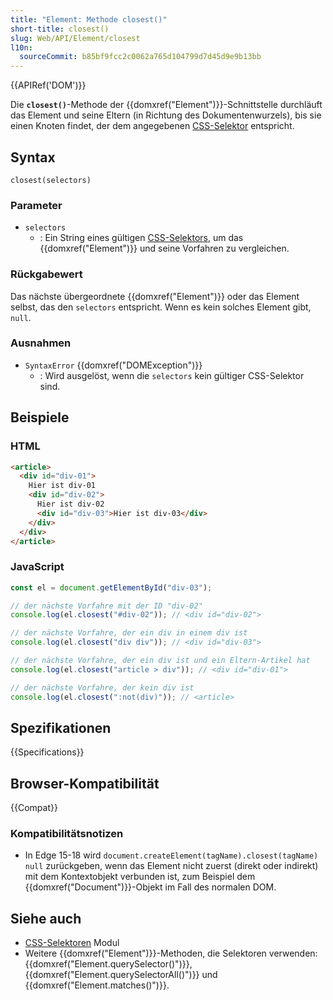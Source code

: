 ```yaml
---
title: "Element: Methode closest()"
short-title: closest()
slug: Web/API/Element/closest
l10n:
  sourceCommit: b85bf9fcc2c0062a765d104799d7d45d9e9b13bb
---
```


{{APIRef('DOM')}}

Die **`closest()`**-Methode der {{domxref("Element")}}-Schnittstelle durchläuft das Element und seine Eltern (in Richtung des Dokumentenwurzels), bis sie einen Knoten findet, der dem angegebenen [CSS-Selektor](/de/docs/Learn/CSS/Building_blocks/Selectors) entspricht.

## Syntax

```js-nolint
closest(selectors)
```

### Parameter

- `selectors`
  - : Ein String eines gültigen [CSS-Selektors](/de/docs/Learn/CSS/Building_blocks/Selectors), um das {{domxref("Element")}} und seine Vorfahren zu vergleichen.

### Rückgabewert

Das nächste übergeordnete {{domxref("Element")}} oder das Element selbst, das den `selectors` entspricht. Wenn es kein solches Element gibt, `null`.

### Ausnahmen

- `SyntaxError` {{domxref("DOMException")}}
  - : Wird ausgelöst, wenn die `selectors` kein gültiger CSS-Selektor sind.

## Beispiele

### HTML

```html
<article>
  <div id="div-01">
    Hier ist div-01
    <div id="div-02">
      Hier ist div-02
      <div id="div-03">Hier ist div-03</div>
    </div>
  </div>
</article>
```

### JavaScript

```js
const el = document.getElementById("div-03");

// der nächste Vorfahre mit der ID "div-02"
console.log(el.closest("#div-02")); // <div id="div-02">

// der nächste Vorfahre, der ein div in einem div ist
console.log(el.closest("div div")); // <div id="div-03">

// der nächste Vorfahre, der ein div ist und ein Eltern-Artikel hat
console.log(el.closest("article > div")); // <div id="div-01">

// der nächste Vorfahre, der kein div ist
console.log(el.closest(":not(div)")); // <article>
```

## Spezifikationen

{{Specifications}}

## Browser-Kompatibilität

{{Compat}}

### Kompatibilitätsnotizen

- In Edge 15-18 wird `document.createElement(tagName).closest(tagName)`
  `null` zurückgeben, wenn das Element nicht zuerst (direkt oder
  indirekt) mit dem Kontextobjekt verbunden ist, zum Beispiel dem {{domxref("Document")}}-Objekt im
  Fall des normalen DOM.

## Siehe auch

- [CSS-Selektoren](/de/docs/Web/CSS/CSS_selectors) Modul
- Weitere {{domxref("Element")}}-Methoden, die Selektoren verwenden: {{domxref("Element.querySelector()")}}, {{domxref("Element.querySelectorAll()")}} und {{domxref("Element.matches()")}}.
